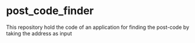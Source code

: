 # post_code_finder
This repository hold the code of an application for finding the post-code by taking the address as input
